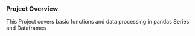 ### Project Overview

 This Project covers basic functions and data processing in pandas Series and Dataframes


